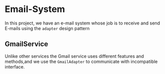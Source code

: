 # Email-System

In this project, we have an e-mail system whose job is to receive and send E-mails using the `adapter` design pattern

## GmailService
Unlike other services the Gmail service uses different features and methods,and we use the `GmailAdapter` to communicate with incompatible interface.